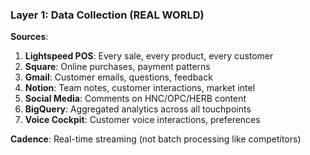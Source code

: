 ### Layer 1: Data Collection (REAL WORLD)

**Sources**:
1. **Lightspeed POS**: Every sale, every product, every customer
2. **Square**: Online purchases, payment patterns
3. **Gmail**: Customer emails, questions, feedback
4. **Notion**: Team notes, customer interactions, market intel
5. **Social Media**: Comments on HNC/OPC/HERB content
6. **BigQuery**: Aggregated analytics across all touchpoints
7. **Voice Cockpit**: Customer voice interactions, preferences

**Cadence**: Real-time streaming (not batch processing like competitors)
